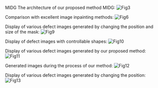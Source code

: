 MIDG
The architecture of our proposed method MIDG:
![Fig3](https://github.com/user-attachments/assets/a554b110-8b36-4291-8768-041410d2cb87)

Comparison with excellent image inpainting methods:
![Fig6](https://github.com/user-attachments/assets/f95abe12-9aa3-4239-a6aa-a177164ddd19)

Display of various defect images generated by changing the position
and size of the mask:
![Fig9](https://github.com/user-attachments/assets/73c58ac3-307e-4d86-986d-94bb9b5863c3)

Display of defect images with controllable shapes:
![Fig10](https://github.com/user-attachments/assets/d8092d0c-97db-4efc-b0c3-b9d84b6246c3)

Display of various defect images generated by our proposed method:
![Fig11](https://github.com/user-attachments/assets/614d2e95-51c2-4ac5-be0e-7e36dc73296c)

Generated images during the process of our method:
![Fig12](https://github.com/user-attachments/assets/b0d7ea2f-5325-422e-a719-0410d2fa81b8)

Display of various defect images generated by changing the position:
![Fig13](https://github.com/user-attachments/assets/79cadc09-daac-4618-9760-07bcd919042c)

